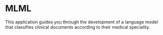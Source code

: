 # MLML
This application guides you through the development of a language model that classifies clinical documents according to their medical speciality.
